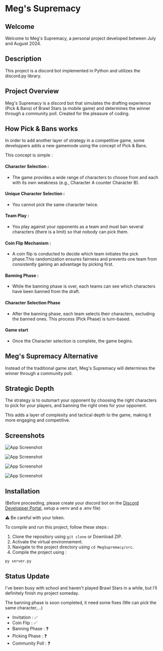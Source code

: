 
# Meg's Supremacy

## Welcome
Welcome to Meg's Supremacy, a personal project developed between July and August 2024.

## Description
This project is a discord bot implemented in Python and utilizes the discord.py library.

## Project Overview

Meg's Supremacy is a discord bot that simulates the drafting experience (Pick & Bans) of Brawl Stars (a mobile game) and determines the winner through a community poll. Created for the pleasure of coding.

## How Pick & Bans works

In order to add another layer of strategy in a competitive game, some developpers adds a new gamemode using the concept of Pick & Bans.

This concept is simple :

#### Character Selection :

- The game provides a wide range of characters to choose from and each with its own weakness (e.g., Character A counter Character B).

#### Unique Character Selection :

- You cannot pick the same character twice.

#### Team Play : 

- You play against your opponents as a team and must ban several characters (there is a limit) so that nobody can pick them.

#### Coin Flip Mechanism : 

- A coin flip is conducted to decide which team initiates the pick phase.This randomization ensures fairness and prevents one team from consistently gaining an advantage by picking first.

#### Banning Phase : 

- While the banning phase is over, each teams can see which characters have been banned from the draft.

#### Character Selection Phase

- After the banning phase, each team selects their characters, excluding the banned ones. This process (Pick Phase) is turn-based.

#### Game start

- Once the Character selection is complete, the game begins.

## Meg's Supremacy Alternative

Instead of the traditional game start, Meg's Supremacy will determines the winner through a community poll.

## Strategic Depth

The strategy is to outsmart your opponent by choosing the right characters to pick for your players, and banning the right ones for your opponent. 

This adds a layer of complexity and tactical depth to the game, making it more engaging and competitive.


## Screenshots

![App Screenshot](https://i.ibb.co/ZTJ4H7F/image.png)

![App Screenshot](https://i.ibb.co/QQQMqKF/image1.png)

![App Screenshot](https://i.ibb.co/mtxJ516/image3.png)

![App Screenshot](https://i.ibb.co/QjqWxjW/image4.png)

## Installation
(Before proceeding, please create your discord bot on the [Discord Developper Portal](https://discord.com/developers/applications), setup a venv and a .env file)

⚠️ Be careful with your token. 

To compile and run this project, follow these steps :
1. Clone the repository using `git clone` or Download ZIP.
2. Activate the virtual environnement.
2. Navigate to the project directory using `cd MegSupremacy/src`.
3. Compile the project using :

```
py server.py 
```

## Status Update

I've been busy with school and haven't played Brawl Stars in a while, but I’ll definitely finish my project someday.

The banning phase is soon completed, it need some fixes (We can pick the same character,...)

- Invitation : ✅
- Coin Flip : ✅
- Banning Phase : ❓
- Picking Phase : ❓
- Community Poll : ❓
